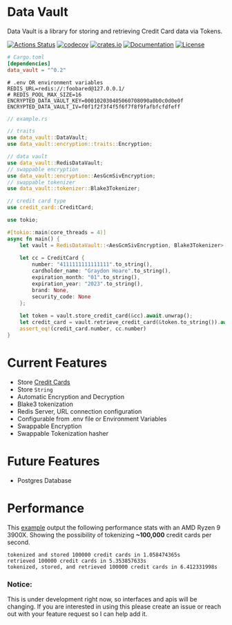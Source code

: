 # Data Vault


Data Vault is a library for storing and retrieving Credit Card data via Tokens.

[![Actions Status](https://github.com/chmoder/data_vault/workflows/Rust/badge.svg)](https://github.com/chmoder/data_vault/actions)
[![codecov](https://codecov.io/gh/chmoder/data_vault/branch/master/graph/badge.svg)](https://codecov.io/gh/chmoder/data_vault)
[![crates.io](https://meritbadge.herokuapp.com/data_vault)](https://crates.io/crates/data_vault)
[![Documentation](https://docs.rs/data_vault/badge.svg)](https://docs.rs/data_vault)
[![License](https://img.shields.io/crates/l/data_vault.svg)](https://img.shields.io/crates/l/data_vault.svg)


```toml
# Cargo.toml
[dependencies]
data_vault = "^0.2"
```

```dotenv
# .env OR environment variables
REDIS_URL=redis://:foobared@127.0.0.1/
# REDIS_POOL_MAX_SIZE=16
ENCRYPTED_DATA_VAULT_KEY=000102030405060708090a0b0c0d0e0f
ENCRYPTED_DATA_VAULT_IV=f0f1f2f3f4f5f6f7f8f9fafbfcfdfeff
```

```rust
// example.rs

// traits
use data_vault::DataVault;
use data_vault::encryption::traits::Encryption;

// data vault
use data_vault::RedisDataVault;
// swappable encryption
use data_vault::encryption::AesGcmSivEncryption;
// swappable tokenizer
use data_vault::tokenizer::Blake3Tokenizer;

// credit card type
use credit_card::CreditCard;

use tokio;

#[tokio::main(core_threads = 4)]
async fn main() {
    let vault = RedisDataVault::<AesGcmSivEncryption, Blake3Tokenizer>::new().unwrap();
    
    let cc = CreditCard {
        number: "4111111111111111".to_string(),
        cardholder_name: "Graydon Hoare".to_string(),
        expiration_month: "01".to_string(),
        expiration_year: "2023".to_string(),
        brand: None,
        security_code: None
    };
    
    let token = vault.store_credit_card(&cc).await.unwrap();
    let credit_card = vault.retrieve_credit_card(&token.to_string()).await.unwrap();
    assert_eq!(credit_card.number, cc.number)
}
```

# Current Features
- Store [Credit Cards](https://github.com/chmoder/credit_card)
- Store `String`
- Automatic Encryption and Decryption
- Blake3 tokenization
- Redis Server, URL connection configuration
- Configurable from .env file or Environment Variables
- Swappable Encryption
- Swappable Tokenization hasher

# Future Features
- Postgres Database

# Performance
This [example](https://github.com/chmoder/data_vault/blob/master/examples/benchmark.rs) output the following performance stats with an AMD Ryzen 9 3900X.
Showing the possibility of tokenizing **~100,000** credit cards per second.
```
tokenized and stored 100000 credit cards in 1.058474365s
retrieved 100000 credit cards in 5.353857633s
tokenized, stored, and retrieved 100000 credit cards in 6.412331998s
```

### Notice:
This is under development right now, so interfaces
and apis will be changing.  If you are interested
in using this please create an issue or reach out
with your feature request so I can help add it.